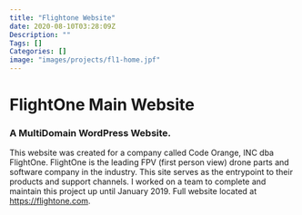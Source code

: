 ```yaml
---
title: "Flightone Website"
date: 2020-08-10T03:28:09Z
Description: ""
Tags: []
Categories: []
image: "images/projects/fl1-home.jpf"
---
```


# FlightOne Main Website

### A MultiDomain WordPress Website.
This website was created for a company called Code Orange, INC dba FlightOne. FlightOne is the leading FPV (first person view) drone parts and software company in the industry. This site serves as the entrypoint to their products and support channels. I worked on a team to complete and maintain this project up until January 2019. Full website located at https://flightone.com.
